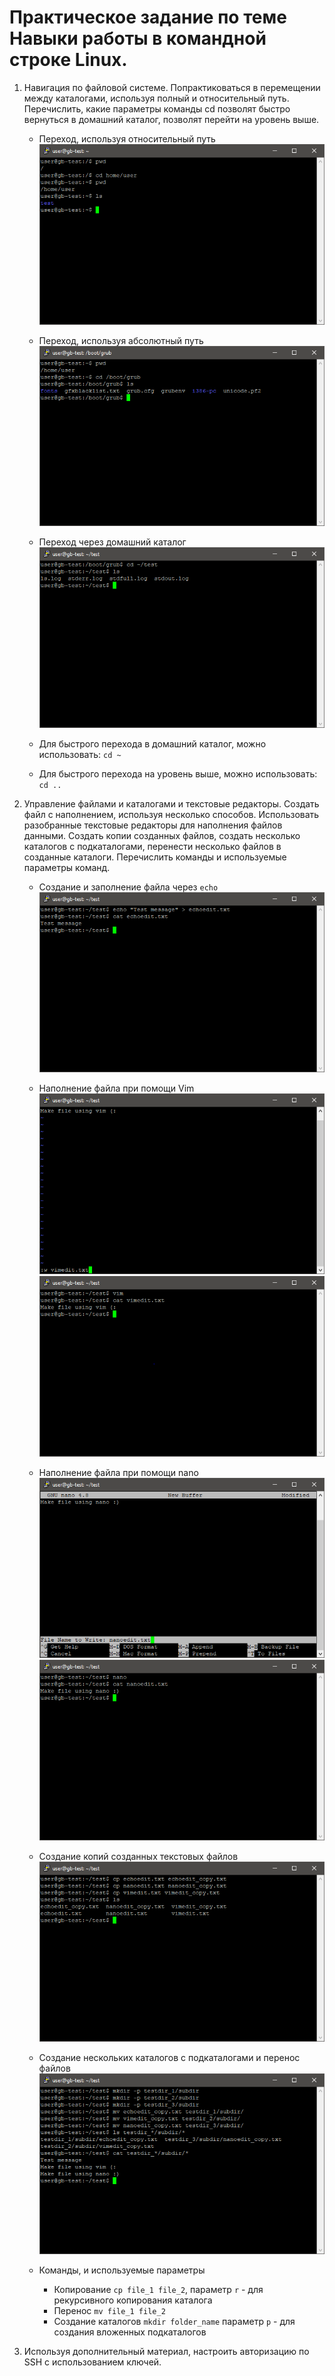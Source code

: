 # Практическое задание по теме Навыки работы в командной строке Linux.

1. Навигация по файловой системе. Попрактиковаться в перемещении между каталогами, используя полный и относительный путь. Перечислить, какие параметры команды cd позволят быстро вернуться в домашний каталог, позволят перейти на уровень выше.

    * Переход, используя относительный путь
    ![sample text](img/cd-1.PNG)
    
    * Переход, используя абсолютный путь
    ![sample text](img/cd-2.PNG)
    
    * Переход через домашний каталог
    ![sample text](img/cd-3.PNG)
    
    * Для быстрого перехода в домашний каталог, можно использовать: `cd ~`
    
    * Для быстрого перехода на уровень выше, можно использовать: `cd ..`

1. Управление файлами и каталогами и текстовые редакторы. Создать файл с наполнением, используя несколько способов. Использовать разобранные текстовые редакторы для наполнения файлов данными. Создать копии созданных файлов, создать несколько каталогов с подкаталогами, перенести несколько файлов в созданные каталоги. Перечислить команды и используемые параметры команд.

    * Создание и заполнение файла через `echo`
    ![sample text](img/echo.png)
      
    * Наполнение файла при помощи Vim
    ![sample text](img/vim1.png)
    ![sample text](img/vim2.png)
      
    * Наполнение файла при помощи nano
    ![sample text](img/nano1.png)
    ![sample text](img/nano2.png)
      
    * Создание копий созданных текстовых файлов
    ![sample text](img/cp-1.png)
      
    * Создание нескольких каталогов с подкаталогами и перенос файлов
    ![sample text](img/mkdir-mv-1.png)
      
    * Команды, и используемые параметры  
    
      * Копирование `cp file_1 file_2`, параметр `r` - для рекурсивного копирования каталога
      * Перенос `mv file_1 file_2`
      * Создание каталогов `mkdir folder_name` параметр `p` - для создания вложенных подкаталогов

1. Используя дополнительный материал, настроить авторизацию по SSH с использованием ключей.
